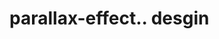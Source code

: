 # parallax-effect.. desgin                                                                                                                                                                                                                                                                                                                                                                                                                                            
